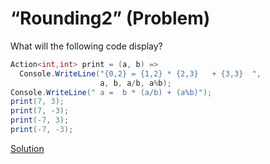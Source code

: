 # “Rounding2” (Problem)

What will the following code display?

```cs
Action<int,int> print = (a, b) =>
  Console.WriteLine("{0,2} = {1,2} * {2,3}   + {3,3}  ",
                    a, b, a/b, a%b);
Console.WriteLine(" a =  b * (a/b) + (a%b)");
print(7, 3);
print(7, -3);
print(-7, 3);
print(-7, -3);
```

[Solution](./Rounding2-A.md)